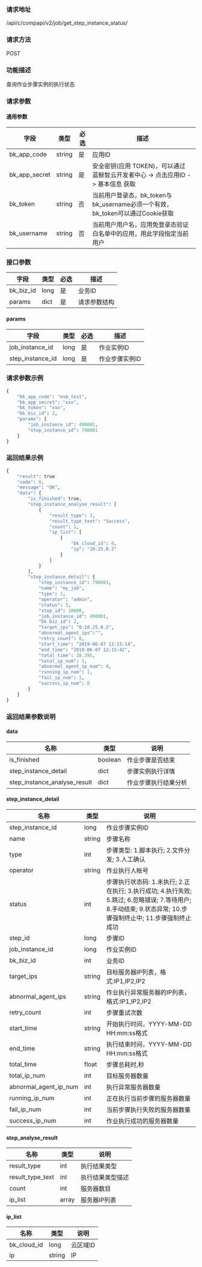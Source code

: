
### 请求地址

/api/c/compapi/v2/job/get_step_instance_status/



### 请求方法

POST


### 功能描述

查询作业步骤实例的执行状态

### 请求参数


#### 通用参数

| 字段 | 类型 | 必选 |  描述 |
|-----------|------------|--------|------------|
| bk_app_code  |  string    | 是 | 应用ID     |
| bk_app_secret|  string    | 是 | 安全密钥(应用 TOKEN)，可以通过 蓝鲸智云开发者中心 -&gt; 点击应用ID -&gt; 基本信息 获取 |
| bk_token     |  string    | 否 | 当前用户登录态，bk_token与bk_username必须一个有效，bk_token可以通过Cookie获取 |
| bk_username  |  string    | 否 | 当前用户用户名，应用免登录态验证白名单中的应用，用此字段指定当前用户 |

### 接口参数

| 字段      |  类型      | 必选   |  描述      |
|-----------|------------|--------|------------|
| bk_biz_id   |  long     | 是     | 业务ID |
| params      |  dict     | 是     | 请求参数结构 |

#### params

| 字段      |  类型      | 必选   |  描述      |
|-----------|------------|--------|------------|
| job_instance_id   |  long     | 是     | 作业实例ID |
| step_instance_id  |  long     | 是     | 作业步骤实例ID |


### 请求参数示例

```python
{
    "bk_app_code": "esb_test",
    "bk_app_secret": "xxx",
    "bk_token": "xxx",
    "bk_biz_id": 2,
    "params": {
        "job_instance_id": 490001,
        "step_instance_id": 790001
    }
}
```

### 返回结果示例

```python
{
    "result": true
    "code": 0,
    "message": "OK",
    "data": {
        "is_finished": true,
        "step_instance_analyse_result": [
            {
                "result_type": 3,
                "result_type_text": "Success",
                "count": 1,
                "ip_list": [
                    {
                        "bk_cloud_id": 0,
                        "ip": "10.25.0.2"
                    }
                ]
            }
        ],
        "step_instance_detail": {
            "step_instance_id": 790001,
            "name": "my_job",
            "type": 1,
            "operator": "admin",
            "status": 3,
            "step_id": 10000,
            "job_instance_id": 490001,
            "bk_biz_id": 2,
            "target_ips": "0:10.25.0.2",
            "abnormal_agent_ips":"",
            "retry_count": 0,
            "start_time": "2019-06-07 12:15:14",
            "end_time": "2019-06-07 12:15:42",
            "total_time": 28.395,
            "total_ip_num": 1,
            "abnormal_agent_ip_num": 0,
            "running_ip_num": 1,
            "fail_ip_num": 1,
            "success_ip_num": 0
        }
    }
}
```

### 返回结果参数说明

#### data

|   名称   |  类型  |           说明             |
| ------------ | ---------- | ------------------------------ |
| is_finished | boolean | 作业步骤是否结束 |
| step_instance_detail | dict | 步骤实例执行详情 | 
| step_instance_analyse_result | dict | 作业步骤执行结果分析 | 

#### step_instance_detail

|   名称   |  类型  |           说明             |
| ------------ | ---------- | ------------------------------ |
| step_instance_id | long   | 作业步骤实例ID | 
| name             | string | 步骤名称| 
| type             | int    | 步骤类型: 1.脚本执行; 2.文件分发; 3.人工确认| 
| operator         | string | 作业执行人帐号 | 
| status           | int    | 步骤执行状态码: 1.未执行; 2.正在执行; 3.执行成功; 4.执行失败; 5.跳过; 6.忽略错误; 7.等待用户; 8.手动结束; 9.状态异常; 10.步骤强制终止中; 11.步骤强制终止成功|
| step_id          | long   | 步骤ID | 
| job_instance_id  | long   | 作业实例ID | 
| bk_biz_id        | int    | 业务ID | 
| target_ips       | string | 目标服务器IP列表，格式:IP1,IP2,IP2 | 
| abnormal_agent_ips | string  | 作业执行异常服务器的IP列表，格式:IP1,IP2,IP2 | 
| retry_count      | int    | 步骤重试次数 | 
| start_time       | string | 开始执行时间，YYYY-MM-DD HH:mm:ss格式 | 
| end_time         | string | 执行结束时间，YYYY-MM-DD HH:mm:ss格式 | 
| total_time       | float | 步骤总耗时,秒| 
| total_ip_num     | int   | 目标服务器数量 |
| abnormal_agent_ip_num |int| 执行异常服务器数量| 
| running_ip_num   | int   | 正在执行当前步骤的服务器数量| 
| fail_ip_num      | int   | 当前步骤执行失败的服务器数量| 
| success_ip_num   | int   | 作业执行成功的服务器数量| 

#### step_analyse_result 

|   名称   |  类型  |           说明             |
| ------------ | ---------- | ------------------------------ |
|result_type      | int | 执行结果类型| 
|result_type_text | int | 执行结果类型描述 | 
|count            | int | 服务器数目| 
|ip_list          | array | 服务器IP列表| 

#### ip_list 

|   名称   |  类型  |           说明             |
| ------------ | ---------- | ------------------------------ |
|bk_cloud_id   | long | 云区域ID | 
|ip            | string | IP |